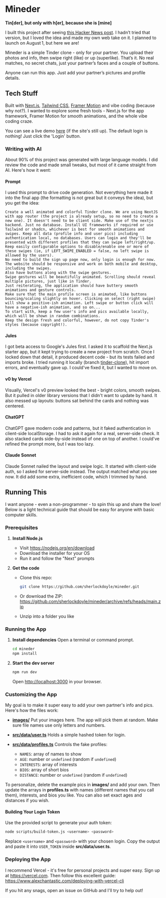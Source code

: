 # Mineder

**Tin[der], but only with h[er], because she is [mine]**

I built this project after seeing [this Hacker News post](https://news.ycombinator.com/item?id=44664873). I hadn’t tried that version, but I loved the idea and made my own web take on it. I planned to launch on August 1, but here we are!

Mineder is a simple Tinder clone - only for your partner. You upload their photos and info, then swipe right (like) or up (superlike). That’s it. No real matches, no secret chats, just your partner’s faces and a couple of buttons.

Anyone can run this app. Just add your partner’s pictures and profile details.

## Tech Stuff

Built with [Next.js](https://nextjs.org/), [Tailwind CSS](https://tailwindcss.com/), [Framer Motion](https://motion.dev/) and vibe coding (because why not?). I wanted to explore some fresh tools - Next.js for the app framework, Framer Motion for smooth animations, and the whole vibe coding craze.

You can see a live demo [here](https://mineder.vercel.app/) (if the site's still up). The default login is nothing! Just click the 'Login' button.

### Writing with AI

About 90% of this project was generated with large language models. I did review the code and made small tweaks, but most of it came straight from AI. Here's how it went:

#### Prompt

I used this prompt to drive code generation. Not everything here made it into the final app (the formatting is not great but it conveys the idea), but you get the idea:

```
Create a well animated and colorful Tinder clone. We are using NextJS with app router (the project is already setup, so no need to create a new one). It doesn't need to be client side. Make use of the nextjs backend. Just no database. Install UI frameworks if required or use Tailwind or shadcn, whichever is best for smooth animations and swipes. Keep all data (profile info and user pics) including authentication local, no databases. Users can login and they'll be presented with different profiles that they can swipe left/right/up. Keep easily configurable options to disable/enable one or more of these swipes (ie, if LEFT_SWIPE_ENABLED = false, no left swipe is allowed by the users).
No need to build the sign up page now, only login is enough for now.
The website should be responsive and work on both mobile and desktop, including the swipes.
Also have buttons along with the swipe gestures.
Swipe gestures will be beautifully animated. Scrolling should reveal multiple pictures, just like in Tinder.
Just reiterating, the application should have buttery smooth animations and gesture controls.
Make sure that the main profile screen is animated, like buttons bouncing/scaling slightly on hover. Clicking on select (right swipe) will show a positive-ish animation. Left swipe or button click will have a negative-ish animation, and so on...
To start with, keep a few user's info and pics available locally, which will be shown in random combinations.
Keep the design fresh and colorful, however, do not copy Tinder's styles (because copyright!).
```

#### Jules

I got beta access to Google's Jules first. I asked it to scaffold the Next.js starter app, but it kept trying to create a new project from scratch. Once I locked down that detail, it produced decent code - but its tests failed and imports broke. I tried running it locally (branch [tinder-clone](https://github.com/sherlockdoyle/mineder/tree/tinder-clone)), hit import errors, and eventually gave up. I could've fixed it, but I wanted to move on.

#### v0 by Vercel

Visually, Vercel's v0 preview looked the best - bright colors, smooth swipes. But it pulled in older library versions that I didn't want to update by hand. It also messed up layouts: buttons sat behind the cards and nothing was centered.

#### ChatGPT

ChatGPT gave modern code and patterns, but it faked authentication in client-side localStorage. I had to ask it again for a real, server-side check. It also stacked cards side-by-side instead of one on top of another. I could've refined the prompt more, but I was too lazy.

#### Claude Sonnet

Claude Sonnet nailed the layout and swipe logic. It started with client-side auth, so I asked for server-side instead. The output matched what you see now. It did add some extra, inefficient code, which I trimmed by hand.

## Running This

I want anyone - even a non-programmer - to spin this up and share the love! Below is a light technical guide that should be easy for anyone with basic computer skills.

### Prerequisites

1. **Install Node.js**

   * Visit <https://nodejs.org/en/download>
   * Download the installer for your OS
   * Run it and follow the "Next" prompts

2. **Get the code**

   * Clone this repo:

     ```bash
     git clone https://github.com/sherlockdoyle/mineder.git
     ```

   * Or download the ZIP:
     <https://github.com/sherlockdoyle/mineder/archive/refs/heads/main.zip>
   * Unzip into a folder you like

### Running the App

1. **Install dependencies**
   Open a terminal or command prompt.

   ```bash
   cd mineder
   npm install
   ```

2. **Start the dev server**

   ```bash
   npm run dev
   ```

   Open [http://localhost:3000](http://localhost:3000) in your browser.

### Customizing the App

My goal is to make it super easy to add your own partner's info and pics. Here's how the files work:

* [**images/**](images/)
  Put your images here. The app will pick them at random. Make sure file names use only letters and numbers.

* [**src/data/user.ts**](src/data/user.ts)
  Holds a simple hashed token for login.

* [**src/data/profiles.ts**](src/data/profiles.ts)
  Controls the fake profiles:

  * `NAMES`: array of names to show
  * `AGE`: number or `undefined` (random if `undefined`)
  * `INTERESTS`: array of interests
  * `BIOS`: array of short bios
  * `DISTANCE`: number or `undefined` (random if `undefined`)

To personalize, delete the example pics in **images/** and add your own. Then update the arrays in **profiles.ts** with names (different names that you call them), interests, and bios you like. You can also set exact ages and distances if you wish.

#### Building Your Login Token

Use the provided script to generate your auth token:

```bash
node scripts/build-token.js <username> <password>
```

Replace `<username>` and `<password>` with your chosen login. Copy the output and paste it into `USER_TOKEN` inside **src/data/user.ts**.

### Deploying the App

I recommend Vercel - it's free for personal projects and super easy. Sign up at <https://vercel.com>. Then follow this excellent guide: <https://www.alexchantastic.com/deploying-with-vercel-cli>

If you hit any snags, open an issue on GitHub and I'll try to help out!
